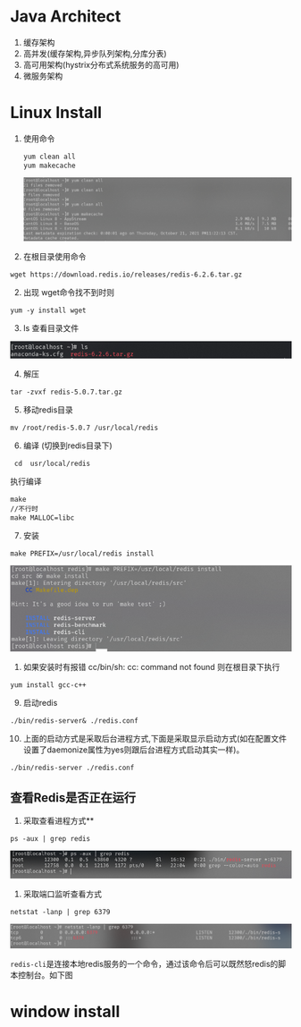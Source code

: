 # Java Architect

1. 缓存架构
2. 高并发(缓存架构,异步队列架构,分库分表)
3. 高可用架构(hystrix分布式系统服务的高可用)
4. 微服务架构

# Linux Install

1. 使用命令

   ```
   yum clean all
   yum makecache
   ```

   ![image-20211021233034887](Image/image-20211021233034887.png)

2. 在根目录使用命令

```
wget https://download.redis.io/releases/redis-6.2.6.tar.gz
```

2. 出现 wget命令找不到时则

```
yum -y install wget
```

3. ls 查看目录文件

![image-20211021131435333](Image/image-20211021131435333.png)

4. 解压

```
tar -zvxf redis-5.0.7.tar.gz
```

5. 移动redis目录

```
mv /root/redis-5.0.7 /usr/local/redis
```

6. 编译 (切换到redis目录下)

```
 cd  usr/local/redis
```

执行编译

```
make
//不行时
make MALLOC=libc
```

7. 安装

```
make PREFIX=/usr/local/redis install
```

![image-20211021140416982](Image/image-20211021140416982.png)

1. 如果安装时有报错 cc/bin/sh: cc: command not found 则在根目录下执行

```
yum install gcc-c++
```

9. 启动redis

```
./bin/redis-server& ./redis.conf
```

10. 上面的启动方式是采取后台进程方式,下面是采取显示启动方式(如在配置文件设置了daemonize属性为yes则跟后台进程方式启动其实一样)。

```
./bin/redis-server ./redis.conf
```

## 查看Redis是否正在运行

1. 采取查看进程方式**

```
ps -aux | grep redis
```

![image-20211021220504804](Image/image-20211021220504804.png)

1. 采取端口监听查看方式

```
netstat -lanp | grep 6379
```

![image-20211021220711245](Image/image-20211021220711245.png)

`redis-cli`是连接本地redis服务的一个命令，通过该命令后可以既然怒redis的脚本控制台。如下图





#  window install
